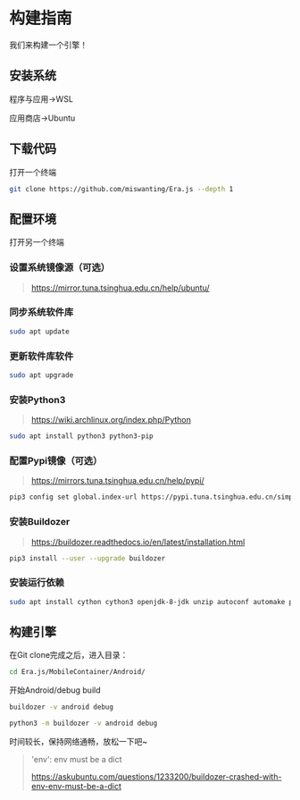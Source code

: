 # 构建指南

我们来构建一个引擎！

## 安装系统

程序与应用→WSL

应用商店→Ubuntu

## 下载代码

打开一个终端

```bash
git clone https://github.com/miswanting/Era.js --depth 1
```

## 配置环境

打开另一个终端

### 设置系统镜像源（可选）

> https://mirror.tuna.tsinghua.edu.cn/help/ubuntu/

### 同步系统软件库

```bash
sudo apt update
```

### 更新软件库软件

```bash
sudo apt upgrade
```

### 安装Python3

> https://wiki.archlinux.org/index.php/Python

```bash
sudo apt install python3 python3-pip
```

### 配置Pypi镜像（可选）

> https://mirrors.tuna.tsinghua.edu.cn/help/pypi/

```bash
pip3 config set global.index-url https://pypi.tuna.tsinghua.edu.cn/simple
```

### 安装Buildozer

> https://buildozer.readthedocs.io/en/latest/installation.html

```bash
pip3 install --user --upgrade buildozer
```

### 安装运行依赖

```bash
sudo apt install cython cython3 openjdk-8-jdk unzip autoconf automake pkg-config libtool
```

## 构建引擎

在Git clone完成之后，进入目录：

```bash
cd Era.js/MobileContainer/Android/
```

开始Android/debug build

```bash
buildozer -v android debug
```



```bash
python3 -m buildozer -v android debug
```

时间较长，保持网络通畅，放松一下吧~

> 'env': env must be a dict
>
> https://askubuntu.com/questions/1233200/buildozer-crashed-with-env-env-must-be-a-dict
